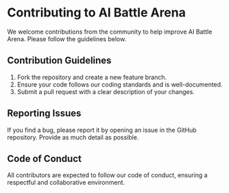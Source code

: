 # Contributing to AI Battle Arena

We welcome contributions from the community to help improve AI Battle Arena. Please follow the guidelines below.

## Contribution Guidelines

1. Fork the repository and create a new feature branch.
2. Ensure your code follows our coding standards and is well-documented.
3. Submit a pull request with a clear description of your changes.

## Reporting Issues

If you find a bug, please report it by opening an issue in the GitHub repository. Provide as much detail as possible.

## Code of Conduct

All contributors are expected to follow our code of conduct, ensuring a respectful and collaborative environment.
